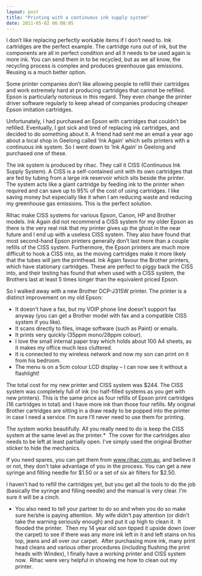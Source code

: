 ```yaml
---
layout: post
title: "Printing with a continuous ink supply system"
date: 2011-05-02 06:08:05
---
```


I don’t like replacing perfectly workable items if I don’t need to. Ink cartridges are the perfect example. The cartridge runs out of ink, but the components are all in perfect condition and all it needs to be used again is more ink. You can send them in to be recycled, but as we all know, the recycling process is complex and produces greenhouse gas emissions. Reusing is a much better option.

Some printer companies don’t like allowing people to refill their cartridges and work extremely hard at producing cartridges that cannot be refilled. Epson is particularly notorious in this regard. They even change the printer driver software regularly to keep ahead of companies producing cheaper Epson imitation cartridges.

Unfortunately, I had purchased an Epson with cartridges that couldn’t be refilled. Eventually, I got sick and tired of replacing ink cartridges, and decided to do something about it. A friend had sent me an email a year ago about a local shop in Geelong called ‘Ink Again’ which sells printers with a continuous ink system. So I went down to ‘Ink Again’ in Geelong and purchased one of these.

The ink system is produced by rihac. They call it CISS (Continuous Ink Supply System). A CISS is a self-contained unit with its own cartridges that are fed by tubing from a large ink reservoir which sits beside the printer. The system acts like a giant cartridge by feeding ink to the printer when required and can save up to 95% of the cost of using cartridges. I like saving money but especially like it when I am reducing waste and reducing my greenhouse gas emissions. This is the perfect solution.

Rihac make CISS systems for various Epson, Canon, HP and Brother models. Ink Again did not recommend a CISS system for my older Epson as there is the very real risk that my printer gives up the ghost in the near future and I end up with a useless CISS system. They also have found that most second-hand Epson printers generally don’t last more than a couple refills of the CISS system. Furthermore, the Epson printers are much more difficult to hook a CISS into, as the moving cartridges make it more likely that the tubes will jam the printhead. Ink Again favour the Brother printers, which have stationary cartridges. These are perfect to piggy back the CISS into, and their testing has found that when used with a CISS system, the Brothers last at least 5 times longer than the equivalent priced Epson.

So I walked away with a new Brother DCP-J315W printer. The printer is a distinct improvement on my old Epson:

*   It doesn’t have a fax, but my VOIP phone line doesn’t support fax anyway (you can get a Brother model with fax and a compatible CISS system if you like).
*   It scans directly to files, image software (such as Paint) or emails.
*   It prints very quickly (35ppm mono/28ppm colour).
*   I love the small internal paper tray which holds about 100 A4 sheets, as it makes my office much less cluttered.
*   It is connected to my wireless network and now my son can print on it from his bedroom.
*   The menu is on a 5cm colour LCD display – I can now see it without a flashlight!

The total cost for my new printer and CISS system was $244. The CISS system was completely full of ink (no half-filled systems as you get with new printers). This is the same price as four refills of Epson print cartridges (16 cartridges in total) and I have more ink than those four refills. My original Brother cartridges are sitting in a draw ready to be popped into the printer in case I need a service. I’m sure I’ll never need to use them for printing.

The system works beautifully. All you really need to do is keep the CISS system at the same level as the printer.*  The cover for the cartridges also needs to be left at least partially open. I’ve simply used the original Brother sticker to hide the mechanics.

If you need spares, you can get them from <a href="http://www.rihac.com.au" target="_blank">www.rihac.com.au</a>, and believe it or not, they don’t take advantage of you in the process. You can get a new syringe and filling needle for $1.50 or a set of six air filters for $2.50.

I haven’t had to refill the cartridges yet, but you get all the tools to do the job (basically the syringe and filling needle) and the manual is very clear. I’m sure it will be a cinch.

* You also need to tell your partner to do so and when you do so make sure he/she is paying attention.  My wife didn't pay attention (or didn't take the warning seriously enough) and put it up high to clean it.  It flooded the printer.  Then my 14 year old son tipped it upside down (over the carpet) to see if there was any more ink left in it and left stains on his top, jeans and all over our carpet.  After purchasing more ink, many print head cleans and various other procedures (including flushing the print heads with Windex), I finally have a working printer and CISS system now.  Rihac were very helpful in showing me how to clean out my printer.